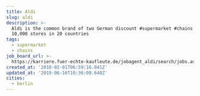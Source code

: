 ```yaml
---
title: Aldi
slug: aldi
description: >-
  Aldi is the common brand of two German discount #supermarket #chains with over
  10,000 stores in 20 countries
tags:
  - supermarket
  - chains
job_board_url: >-
  https://karriere.fuer-echte-kaufleute.de/jobagent_aldi/search/jobs.aspx?Einstiegsbereich=-1&Plz=-1&goResult=1
created_at: '2018-02-01T06:59:16.041Z'
updated_at: '2019-06-16T10:36:09.640Z'
cities:
  - berlin
---
```



